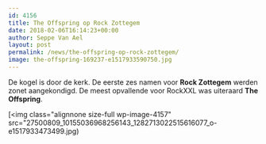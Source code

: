 ```yaml
---
id: 4156
title: The Offspring op Rock Zottegem
date: 2018-02-06T16:14:23+00:00
author: Seppe Van Ael
layout: post
permalink: /news/the-offspring-op-rock-zottegem/
image: the-offspring-169237-e1517933590750.jpg
---
```

De kogel is door de kerk. De eerste zes namen voor **Rock Zottegem** werden zonet aangekondigd. De meest opvallende voor RockXXL was uiteraard **The Offspring**.

[<img class="alignnone size-full wp-image-4157" src="27500809_10155036968256143_1282713022515616077_o-e1517933473499.jpg)